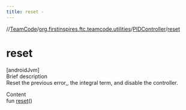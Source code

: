 ```yaml
---
title: reset -
---
```

//[TeamCode](../../index.md)/[org.firstinspires.ftc.teamcode.utilities](../index.md)/[PIDController](index.md)/[reset](reset.md)



# reset  
[androidJvm]  
Brief description  
Reset the previous error,, the integral term, and disable the controller.  
  
  
Content  
fun [reset](reset.md)()  



